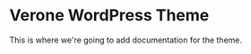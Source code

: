 Verone WordPress Theme
======================

This is where we're going to add documentation for the theme.